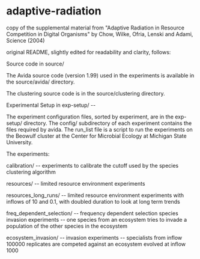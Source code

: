# adaptive-radiation
copy of the supplemental material from "Adaptive Radiation in Resource Competition in Digital Organisms" by Chow, Wilke, Ofria, Lenski and Adami, Science (2004)

original README, slightly edited for readability and clarity, follows:

Source code in source/

The Avida source code (version 1.99) used in the experiments is
available in the source/avida/ directory.

The clustering source code is in the source/clustering directory.



Experimental Setup in exp-setup/ -- 

The experiment configuration files, sorted by experiment, are in the
exp-setup/ directory. The config/ subdirectory of each experiment
contains the files required by avida. The run_list file is a script to
run the experiments on the Beowulf cluster at the Center for Microbial
Ecology at Michigan State University.

The experiments:

calibration/ -- 
experiments to calibrate the cutoff used by the species clustering algorithm

resources/ -- 
limited resource environment experiments

resources_long_runs/ -- 
limited resource environment experiments with inflows of 10 and 0.1,
with doubled duration to look at long term trends

freq_dependent_selection/ -- 
frequency dependent selection species invasion experiments -- one
species from an ecosystem tries to invade a population of the other
species in the ecosystem

ecosystem_invasion/ -- 
invasion experiments -- specialists from inflow 100000 replicates
are competed against an ecosystem evolved at inflow 1000
